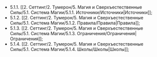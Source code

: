 - 5.1.1. [[2. Сеттинг/2. Тумерон/5. Магия и Сверхъестественные Силы/5.1. Система Магии/5.1.1. Источники/Источники|Источники]];
- 5.1.2. [[2. Сеттинг/2. Тумерон/5. Магия и Сверхъестественные Силы/5.1. Система Магии/5.1.2. Правила/Правила|Правила]];
- 5.1.3. [[2. Сеттинг/2. Тумерон/5. Магия и Сверхъестественные Силы/5.1. Система Магии/5.1.3. Ограничения/Ограничения|Ограничения]];
- 5.1.4. [[2. Сеттинг/2. Тумерон/5. Магия и Сверхъестественные Силы/5.1. Система Магии/5.1.4. Школы/Школы|Школы]];
